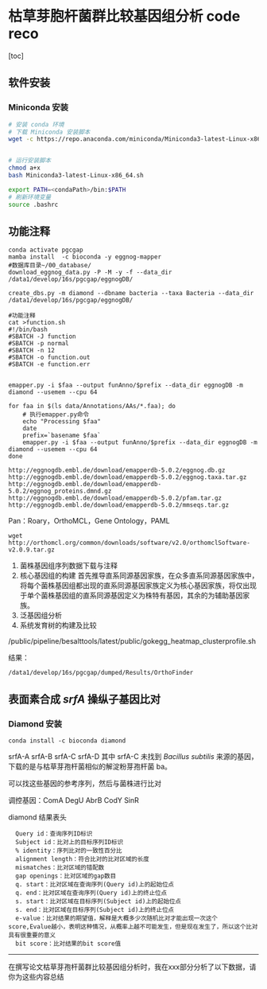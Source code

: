 # 枯草芽胞杆菌群比较基因组分析 code reco

[toc]

## 软件安装

### Miniconda 安装

```bash
# 安装 conda 环境
# 下载 Miniconda 安装脚本
wget -c https://repo.anaconda.com/miniconda/Miniconda3-latest-Linux-x86_64.sh


# 运行安装脚本
chmod a+x 
bash Miniconda3-latest-Linux-x86_64.sh

export PATH=<condaPath>/bin:$PATH
# 刷新环境变量
source .bashrc
```

## 功能注释

```shell
conda activate pgcgap
mamba install  -c bioconda -y eggnog-mapper
#数据库目录~/00_database/
download_eggnog_data.py -P -M -y -f --data_dir /data1/develop/16s/pgcgap/eggnogDB/

create_dbs.py -m diamond --dbname bacteria --taxa Bacteria --data_dir /data1/develop/16s/pgcgap/eggnogDB/

#功能注释
cat >function.sh
#!/bin/bash
#SBATCH -J function
#SBATCH -p normal
#SBATCH -n 12
#SBATCH -o function.out
#SBATCH -e function.err


emapper.py -i $faa --output funAnno/$prefix --data_dir eggnogDB -m diamond --usemem --cpu 64

for faa in $(ls data/Annotations/AAs/*.faa); do
    # 执行emapper.py命令
    echo "Processing $faa"
    date
    prefix=`basename $faa`
    emapper.py -i $faa --output funAnno/$prefix --data_dir eggnogDB -m diamond --usemem --cpu 64
done
```

```shell
http://eggnogdb.embl.de/download/emapperdb-5.0.2/eggnog.db.gz
http://eggnogdb.embl.de/download/emapperdb-5.0.2/eggnog.taxa.tar.gz
http://eggnogdb.embl.de/download/emapperdb-5.0.2/eggnog_proteins.dmnd.gz
http://eggnogdb.embl.de/download/emapperdb-5.0.2/pfam.tar.gz
http://eggnogdb.embl.de/download/emapperdb-5.0.2/mmseqs.tar.gz
```



Pan：Roary，OrthoMCL，Gene Ontology，PAML

```shell
wget http://orthomcl.org/common/downloads/software/v2.0/orthomclSoftware-v2.0.9.tar.gz
```





1. 菌株基因组序列数据下载与注释
2. 核心基因组的构建
   首先推导直系同源基因家族，在众多直系同源基因家族中，将每个菌株基因组都出现的直系同源基因家族定义为核心基因家族，将仅出现于单个菌株基因组的直系同源基因定义为株特有基因，其余的为辅助基因家族。
3. 泛基因组分析
4. 系统发育树的构建及比较

/public/pipeline/besalttools/latest/public/gokegg_heatmap_clusterprofile.sh



结果：

`/data1/develop/16s/pgcgap/dumped/Results/OrthoFinder`



## 表面素合成 $srfA$ 操纵子基因比对

### Diamond 安装

```shell
conda install -c bioconda diamond
```



srfA-A srfA-B srfA-C srfA-D
其中 srfA-C 未找到 $Bacillus~subtilis$ 来源的基因，下载的是与枯草芽孢杆菌相似的解淀粉芽孢杆菌 ba。

可以找这些基因的参考序列，然后与菌株进行比对

调控基因：ComA DegU AbrB CodY SinR



diamond 结果表头

```
  Query id：查询序列ID标识
  Subject id：比对上的目标序列ID标识
  % identity：序列比对的一致性百分比
  alignment length：符合比对的比对区域的长度
  mismatches：比对区域的错配数
  gap openings：比对区域的gap数目
  q. start：比对区域在查询序列(Query id)上的起始位点
  q. end：比对区域在查询序列(Query id)上的终止位点
  s. start：比对区域在目标序列(Subject id)上的起始位点
  s. end：比对区域在目标序列(Subject id)上的终止位点
  e-value：比对结果的期望值，解释是大概多少次随机比对才能出现一次这个score,Evalue越小，表明这种情况，从概率上越不可能发生，但是现在发生了，所以这个比对具有很重要的意义
  bit score：比对结果的bit score值
```

---

在撰写论文枯草芽孢杆菌群比较基因组分析时，我在xxx部分分析了以下数据，请你为这些内容总结
